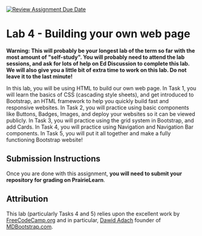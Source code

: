 [![Review Assignment Due Date](https://classroom.github.com/assets/deadline-readme-button-24ddc0f5d75046c5622901739e7c5dd533143b0c8e959d652212380cedb1ea36.svg)](https://classroom.github.com/a/Bazqej3Q)
# Lab 4 - Building your own web page

**Warning: This will probably be your longest lab of the term so far with the most amount of "self-study". You will probably need to attend the lab sessions, and ask for lots of help on Ed Discussion to complete this lab. We will also give you a little bit of extra time to work on this lab. Do not leave it to the last minute!**

In this lab, you will be using HTML to build our own web page.
In Task 1, you will learn the basics of CSS (cascading style sheets), and get introduced to Bootstrap, an HTML framework to help you quickly build fast and responsive websites.
In Task 2, you will practice using basic components like Buttons, Badges, Images, and deploy your websites so it can be viewed publicly.
In Task 3, you will practice using the grid system in Bootstrap, and add Cards.
In Task 4, you will practice using Navigation and Navigation Bar components.
In Task 5, you will put it all together and make a fully functioning Bootstrap website!

## Submission Instructions

Once you are done with this assignment, **you will need to submit your repository for grading on PrairieLearn**.

## Attribution

This lab (particularly Tasks 4 and 5) relies upon the excellent work by [FreeCodeCamp.org](https://freecodecamp.org) and in particular, [Dawid Adach](https://dawidadach.com/en/) founder of [MDBootstrap.com](http://MDbootstrap.com).
